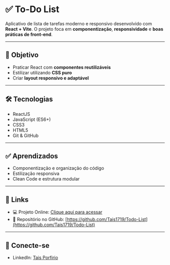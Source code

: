 # ✅ To-Do List

Aplicativo de lista de tarefas moderno e responsivo desenvolvido com **React + Vite**. O projeto foca em **componentização**, **responsividade** e **boas práticas de front-end**.

---

## 🚀 Objetivo
- Praticar React com **componentes reutilizáveis**
- Estilizar utilizando **CSS puro**
- Criar **layout responsivo e adaptável**

---

## 🛠️ Tecnologias
- ReactJS
- JavaScript (ES6+)
- CSS3
- HTML5
- Git & GitHub

---

## ✅ Aprendizados
- Componentização e organização do código
- Estilização responsiva
- Clean Code e estrutura modular

---

## 🔗 Links
- 💻 Projeto Online: [Clique aqui para acessar](https://tais1719.github.io/Todo-List/)
- 📂 Repositório no GitHub: [https://github.com/Tais1719/Todo-List](https://github.com/Tais1719/Todo-List)

---

## 🤝 Conecte-se
- LinkedIn: [Tais Porfirio](https://www.linkedin.com/in/ta%C3%ADs-porfirio-dos-santos-2a14bb2b4/)

